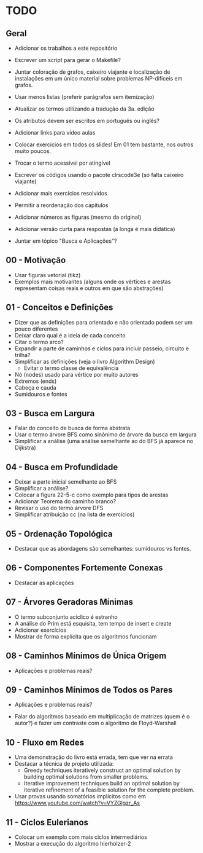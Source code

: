 <!-- vim: set spell spelllang=pt_br: -->

# TODO


## Geral

- Adicionar os trabalhos a este repositório

- Escrever um script para gerar o Makefile?

- Juntar coloração de grafos, caixeiro viajante e localização de instalações em um único material sobre problemas NP-difíceis em grafos.

- Usar menos listas (preferir parágrafos sem itemização)

- Atualizar os termos utilizando a tradução da 3a. edição

- Os atributos devem ser escritos em português ou inglês?

- Adicionar links para vídeo aulas

- Colocar exercícios em todos os slides! Em 01 tem bastante, nos outros muito
  poucos.

- Trocar o termo acessível por atingível

- Escrever os códigos usando o pacote clrscode3e (só falta caixeiro viajante)

- Adicionar mais exercícios resolvidos

- Permitir a reordenação dos capítulos

- Adicionar números as figuras (mesmo da original)

- Adicionar versão curta para respostas (a longa é mais didática)

- Juntar em tópico "Busca e Aplicações"?


## 00 - Motivação

- Usar figuras vetorial (tikz)
- Exemplos mais motivantes (alguns onde os vértices e arestas representam coisas reais e outros em que são abstrações)


## 01 - Conceitos e Definições

- Dizer que as definições para orientado e não orientado podem ser um pouco diferentes
- Deixar claro qual é a ideia de cada conceito
- Citar o termo arco?
- Expandir a parte de caminhos e ciclos para incluir passeio, circuito e trilha?
- Simplificar as definições (veja o livro Algorithm Design)
    - Evitar o termo classe de equivalência
- Nó (nodes) usado para vértice por muito autores
- Extremos (ends)
- Cabeça e cauda
- Sumidouros e fontes


## 03 - Busca em Largura

- Falar do conceito de busca de forma abstrata
- Usar o termo árvore BFS como sinônimo de árvore da busca em largura
- Simplificar a análise (uma análise semelhante ao do BFS já aparece no Dijkstra)


## 04 - Busca em Profundidade

- Deixar a parte inicial semelhante ao BFS
- Simplificar a análise?
- Colocar a figura 22-5-c como exemplo para tipos de arestas
- Adicionar Teorema do caminho branco?
- Revisar o uso do termo árvore DFS
- Simplificar atribuição cc (na lista de exercícios)


## 05 - Ordenação Topológica

- Destacar que as abordagens são semelhantes: sumidouros vs fontes.


## 06 - Componentes Fortemente Conexas

- Destacar as aplicações


## 07 - Árvores Geradoras Mínimas

- O termo subconjunto acíclico é estranho
- A análise do Prim está esquisita, tem tempo de insert e create
- Adicionar exercícios
- Mostrar de forma explícita que os algoritmos funcionam


## 08 - Caminhos Mínimos de Única Origem

- Aplicações e problemas reais?


## 09 - Caminhos Mínimos de Todos os Pares

- Aplicações e problemas reais?

- Falar do algoritmos baseado em multiplicação de matrizes (quem é o autor?) e fazer um contraste com o algoritmo de Floyd-Warshall

## 10 - Fluxo em Redes

- Uma demonstração do livro está errada, tem que ver na errata
- Destacar a técnica de projeto utilizada:
  - Greedy techniques iteratively construct an optimal solution by building optimal solutions from smaller problems.
  - Iterative improvement techniques build an optimal solution by iterative refinement of a feasible solution for the complete problem.
- Usar provas usando somatórios implícitos como em
  https://www.youtube.com/watch?v=VYZGlgzr_As


## 11 - Ciclos Eulerianos

- Colocar um exemplo com mais ciclos intermediários
- Mostrar a execução do algoritmo hierholzer-2


